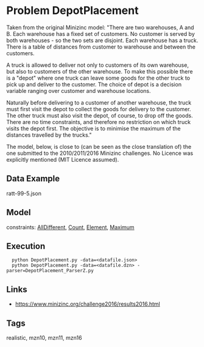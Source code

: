 # Problem DepotPlacement

Taken from the original Minizinc model:
"There are two warehouses, A and B. Each warehouse has a fixed set of customers.
No customer is served by both warehouses - so the two sets are disjoint.
Each warehouse has a truck. There is a table of distances from customer to warehouse and between the customers.

A truck is allowed to deliver not only to customers of its own warehouse, but also to customers of the other warehouse.
To make this possible there is a "depot" where one truck can leave some goods for the other truck to pick up and deliver to the customer.
The choice of depot is a decision variable ranging over customer and warehouse locations.

Naturally before delivering to a customer of another warehouse, the truck must first visit the depot to collect the goods for delivery to the customer.
The other truck must also visit the depot, of course, to drop off the goods.
There are no time constraints, and therefore no restriction on which truck visits the depot first.
The objective is to minimise the maximum of the distances travelled by the trucks."

The model, below, is close to (can be seen as the close translation of) the one submitted to the 2010/2011/2016 Minizinc challenges.
No Licence was explicitly mentioned (MIT Licence assumed).

## Data Example
  ratt-99-5.json

## Model
  constraints: [AllDifferent](http://pycsp.org/documentation/constraints/AllDifferent), [Count](http://pycsp.org/documentation/constraints/Count), [Element](http://pycsp.org/documentation/constraints/Element), [Maximum](http://pycsp.org/documentation/constraints/Maximum)

## Execution
```
  python DepotPlacement.py -data=<datafile.json>
  python DepotPlacement.py -data=<datafile.dzn> -parser=DepotPlacement_ParserZ.py
```

## Links
  - https://www.minizinc.org/challenge2016/results2016.html

## Tags
  realistic, mzn10, mzn11, mzn16
